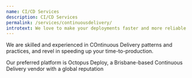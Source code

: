 ```yaml
---
name: CI/CD Services
description: CI/CD Services
permalink: /services/continuousdelivery/
introtext: We love to make your deployments faster and more reliable
---
```


We are skilled and experienced in COntinuous Delivery patterns and practices, and revel in speeding up your time-to-production.

Our preferred platform is Octopus Deploy, a Brisbane-based Continuous Delivery vendor with a global reputation